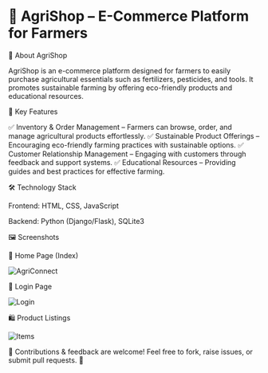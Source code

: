 # 🌿 **AgriShop – E-Commerce Platform for Farmers**  

📌 About AgriShop

AgriShop is an e-commerce platform designed for farmers to easily purchase agricultural essentials such as fertilizers, pesticides, and tools. It promotes sustainable farming by offering eco-friendly products and educational resources.

🚀 Key Features

✅ Inventory & Order Management – Farmers can browse, order, and manage agricultural products effortlessly.
✅ Sustainable Product Offerings – Encouraging eco-friendly farming practices with sustainable options.
✅ Customer Relationship Management – Engaging with customers through feedback and support systems.
✅ Educational Resources – Providing guides and best practices for effective farming.

🛠️ Technology Stack

Frontend: HTML, CSS, JavaScript

Backend: Python (Django/Flask), SQLite3

🖼️ Screenshots

🌱 Home Page (Index)

![AgriConnect](https://github.com/user-attachments/assets/93d1efc4-9b81-4558-8572-d571de6f7281)


🔑 Login Page

![Login](https://github.com/user-attachments/assets/6ea6fb5d-c647-430b-8b6f-e913602ea0e3)

🛍️ Product Listings

![Items](https://github.com/user-attachments/assets/8ccbf36f-0b35-4154-8874-1b4424e7ed4c)


🎉 Contributions & feedback are welcome! Feel free to fork, raise issues, or submit pull requests. 🚀

